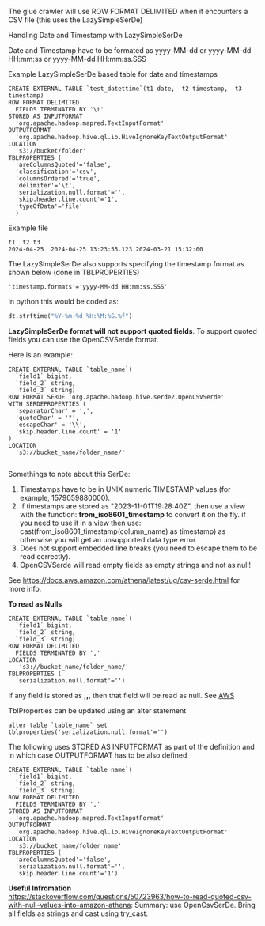 The glue crawler will use ROW FORMAT DELIMITED when it encounters a CSV file (this uses the LazySimpleSerDe)

Handling Date and Timestamp with LazySimpleSerDe

Date and Timestamp have to be formated as yyyy-MM-dd or yyyy-MM-dd HH:mm:ss or yyyy-MM-dd HH:mm:ss.SSS

Example LazySimpleSerDe based table for date and timestamps
```
CREATE EXTERNAL TABLE `test_datettime`(t1 date,  t2 timestamp,  t3 timestamp)
ROW FORMAT DELIMITED 
  FIELDS TERMINATED BY '\t' 
STORED AS INPUTFORMAT 
  'org.apache.hadoop.mapred.TextInputFormat' 
OUTPUTFORMAT 
  'org.apache.hadoop.hive.ql.io.HiveIgnoreKeyTextOutputFormat'
LOCATION
  's3://bucket/folder'
TBLPROPERTIES (
  'areColumnsQuoted'='false', 
  'classification'='csv', 
  'columnsOrdered'='true', 
  'delimiter'='\t', 
  'serialization.null.format'='', 
  'skip.header.line.count'='1', 
  'typeOfData'='file'
  )
```
Example file
```
t1	t2 t3
2024-04-25	2024-04-25 13:23:55.123	2024-03-21 15:32:00
```

The LazySimpleSerDe also supports specifying the timestamp format as shown below (done in TBLPROPERTIES)
  
```
'timestamp.formats'='yyyy-MM-dd HH:mm:ss.SSS'
```

In python this would be coded as:

```python
dt.strftime("%Y-%m-%d %H:%M:%S.%f")
```

**LazySimpleSerDe format will not support quoted fields**. To support quoted fields you can use the OpenCSVSerde format.

Here is an example:
```
CREATE EXTERNAL TABLE `table_name`(
  `field1` bigint, 
  `field_2` string, 
  `field_3` string)
ROW FORMAT SERDE 'org.apache.hadoop.hive.serde2.OpenCSVSerde'
WITH SERDEPROPERTIES (
  'separatorChar' = ',',
  'quoteChar' = '"',
  'escapeChar' = '\\',
  'skip.header.line.count' = '1'
)
LOCATION
  's3://bucket_name/folder_name/'
  
  ```
  
  
Somethings to note about this SerDe:
 
  1. Timestamps have to be in UNIX numeric TIMESTAMP values (for example, 1579059880000).
  2. If timestamps are stored as "2023-11-01T19:28:40Z", then use a view with the function: **from_iso8601_timestamp** to convert it on the fly.
     if you need to use it in a view then use: cast(from_iso8601_timestamp(column_name) as timestamp) as otherwise you will get an unsupported data type error
  4. Does not support embedded line breaks (you need to escape them to be read correctly).
  5. OpenCSVSerde will read empty fields as empty strings and not as null!
 
See https://docs.aws.amazon.com/athena/latest/ug/csv-serde.html for more info.


**To read as Nulls**

```
CREATE EXTERNAL TABLE `table_name`(
  `field1` bigint, 
  `field_2` string, 
  `field_3` string)
ROW FORMAT DELIMITED 
  FIELDS TERMINATED BY ',' 
LOCATION
   's3://bucket_name/folder_name/'
TBLPROPERTIES (
  'serialization.null.format'='')
```
If any field is stored as **,,**, then that field will be read as null. See [AWS](https://docs.aws.amazon.com/redshift/latest/dg/r_CREATE_EXTERNAL_TABLE.html#:~:text=%27serialization.null.format%27%3D%27%20%27)

TblProperties can be updated using an alter statement
```
alter table `table_name` set tblproperties('serialization.null.format'='')
```

The following uses STORED AS INPUTFORMAT as part of the definition and in which case OUTPUTFORMAT has to be also defined

```
CREATE EXTERNAL TABLE `table_name`(
  `field1` bigint, 
  `field_2` string, 
  `field_3` string)
ROW FORMAT DELIMITED 
  FIELDS TERMINATED BY ',' 
STORED AS INPUTFORMAT 
  'org.apache.hadoop.mapred.TextInputFormat' 
OUTPUTFORMAT 
  'org.apache.hadoop.hive.ql.io.HiveIgnoreKeyTextOutputFormat'
LOCATION
  's3://bucket_name/folder_name'
TBLPROPERTIES (
  'areColumnsQuoted'='false', 
  'serialization.null.format'='', 
  'skip.header.line.count'='1')
```

**Useful Infromation**  
https://stackoverflow.com/questions/50723963/how-to-read-quoted-csv-with-null-values-into-amazon-athena: Summary: use OpenCsvSerDe. Bring all fields as strings and cast using try_cast.
